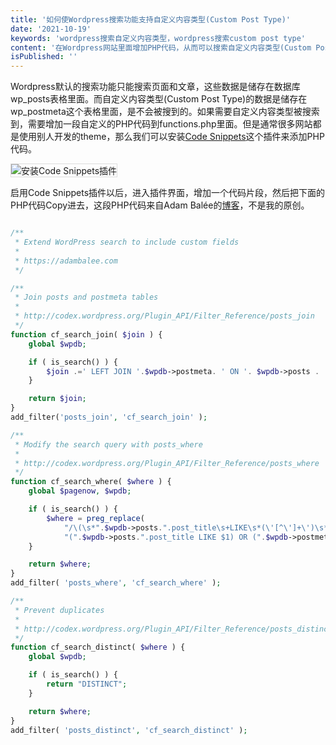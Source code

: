 ```yaml
---
title: '如何使Wordpress搜索功能支持自定义内容类型(Custom Post Type)'
date: '2021-10-19'
keywords: 'wordpress搜索自定义内容类型，wordpress搜索custom post type'
content: '在Wordpress网站里面增加PHP代码，从而可以搜索自定义内容类型(Custom Post Type)'
isPublished: ''
---
```


Wordpress默认的搜索功能只能搜索页面和文章，这些数据是储存在数据库wp_posts表格里面。而自定义内容类型(Custom Post Type)的数据是储存在wp_postmeta这个表格里面，是不会被搜到的。如果需要自定义内容类型被搜索到，需要增加一段自定义的PHP代码到functions.php里面。但是通常很多网站都是使用别人开发的theme，那么我们可以安装[Code Snippets](https://wordpress.org/plugins/code-snippets/)这个插件来添加PHP代码。

<img src="https://res.cloudinary.com/brandonzhang/image/upload/v1634627819/brandonzhang.cn/codesnippets%E6%8F%92%E4%BB%B6_reeoyn.jpg" alt="安装Code Snippets插件" style="border: 1px solid #ddd;">

启用Code Snippets插件以后，进入插件界面，增加一个代码片段，然后把下面的PHP代码Copy进去，这段PHP代码来自Adam Balée的[博客](https://adambalee.com/search-wordpress-by-custom-fields-without-a-plugin/)，不是我的原创。

```php

/**
 * Extend WordPress search to include custom fields
 *
 * https://adambalee.com
 */

/**
 * Join posts and postmeta tables
 *
 * http://codex.wordpress.org/Plugin_API/Filter_Reference/posts_join
 */
function cf_search_join( $join ) {
    global $wpdb;

    if ( is_search() ) {    
        $join .=' LEFT JOIN '.$wpdb->postmeta. ' ON '. $wpdb->posts . '.ID = ' . $wpdb->postmeta . '.post_id ';
    }

    return $join;
}
add_filter('posts_join', 'cf_search_join' );

/**
 * Modify the search query with posts_where
 *
 * http://codex.wordpress.org/Plugin_API/Filter_Reference/posts_where
 */
function cf_search_where( $where ) {
    global $pagenow, $wpdb;

    if ( is_search() ) {
        $where = preg_replace(
            "/\(\s*".$wpdb->posts.".post_title\s+LIKE\s*(\'[^\']+\')\s*\)/",
            "(".$wpdb->posts.".post_title LIKE $1) OR (".$wpdb->postmeta.".meta_value LIKE $1)", $where );
    }

    return $where;
}
add_filter( 'posts_where', 'cf_search_where' );

/**
 * Prevent duplicates
 *
 * http://codex.wordpress.org/Plugin_API/Filter_Reference/posts_distinct
 */
function cf_search_distinct( $where ) {
    global $wpdb;

    if ( is_search() ) {
        return "DISTINCT";
    }

    return $where;
}
add_filter( 'posts_distinct', 'cf_search_distinct' );


```